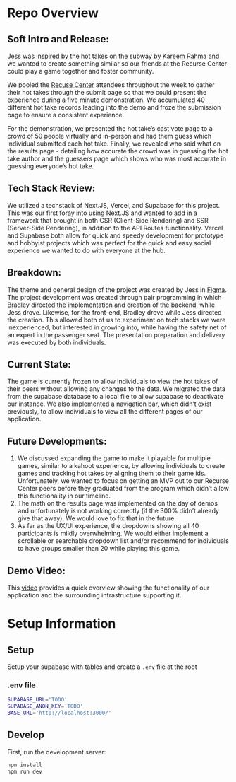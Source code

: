 # Repo Overview

## Soft Intro and Release: 

Jess was inspired by the hot takes on the subway by [Kareem Rahma](https://www.youtube.com/@SubwayTakes) and we wanted to create something similar so our friends at the Recurse Center could play a game together and foster community.

We pooled the [Recuse Center](https://www.recurse.com/) attendees throughout the week to gather their hot takes through the submit page so that we could present the experience during a five minute demonstration. We accumulated 40 different hot take records leading into the demo and froze the submission page to ensure a consistent experience. 

For the demonstration, we presented the hot take’s cast vote page to a crowd of 50 people virtually and in-person and had them guess which individual submitted each hot take. Finally, we revealed who said what on the results page - detailing how accurate the crowd was in guessing the hot take author and the guessers page which shows who was most accurate in guessing everyone’s hot take. 

## Tech Stack Review:

We utilized a techstack of Next.JS, Vercel, and Supabase for this project. This was our first foray into using Next.JS and wanted to add in a framework that brought in both CSR (Client-Side Rendering) and SSR (Server-Side Rendering), in addition to the API Routes functionality. Vercel and Supabase both allow for quick and speedy development for prototype and hobbyist projects which was perfect for the quick and easy social experience we wanted to do with everyone at the hub. 

## Breakdown: 

The theme and general design of the project was created by Jess in [Figma](https://www.figma.com/design/aCLimfvvYabx1okaTMpPTF/Scalding-Takes?node-id=0-1&t=ruVhOlOzln1sCQM7-1). The project development was created through pair programming in which Bradley directed the implementation and creation of the backend, while Jess drove. Likewise, for the front-end, Bradley drove while Jess directed the creation. This allowed both of us to experiment on tech stacks we were inexperienced, but interested in growing into, while having the safety net of an expert in the passenger seat. The presentation preparation and delivery was executed by both individuals. 


## Current State:
The game is currently frozen to allow individuals to view the hot takes of their peers without allowing any changes to the data. We migrated the data from the supabase database to a local file to allow supabase to deactivate our instance. We also implemented a navigation bar, which didn’t exist previously, to allow individuals to view all the different pages of our application.

## Future Developments:
1. We discussed expanding the game to make it playable for multiple games, similar to a kahoot experience, by allowing individuals to create games and tracking hot takes by aligning them to their game ids. Unfortunately, we wanted to focus on getting an MVP out to our Recurse Center peers before they graduated from the program which didn’t allow this functionality in our timeline. 
2. The math on the results page was implemented on the day of demos and unfortunately is not working correctly (if the 300% didn’t already give that away). We would love to fix that in the future. 
3. As far as the UX/UI experience, the dropdowns showing all 40 participants is mildly overwhelming. We would either implement a scrollable or searchable dropdown list and/or recommend for individuals to have groups smaller than 20 while playing this game.

## Demo Video: 

This [video](https://youtu.be/XtUc0Y7qqv0) provides a quick overview showing the functionality of our application and the surrounding infrastructure supporting it. 


# Setup Information
## Setup
Setup your supabase with tables and create a `.env` file at the root

### .env file
```bash
SUPABASE_URL='TODO'
SUPABASE_ANON_KEY='TODO'
BASE_URL='http://localhost:3000/'
```

## Develop

First, run the development server:
```bash
npm install
npm run dev
```
